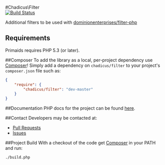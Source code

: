 #Chadicus\Filter                                                                                                         
[![Build Status](https://travis-ci.org/chadicus/filter.png)](https://travis-ci.org/chadicus/filter)                      
                                                                                                                         
Additional filters to be used with [dominionenterprises/filter-php](https://github.com/dominionenterprises/filter-php) 

## Requirements

Primaids requires PHP 5.3 (or later).

##Composer
To add the library as a local, per-project dependency use [Composer](http://getcomposer.org)! Simply add a dependency on
`chadicus/filter` to your project's `composer.json` file such as:

```json
{
    "require": {
        "chadicus/filter": "dev-master"
    }
}
```
##Documentation
PHP docs for the project can be found [here](http://chadicus.github.io/filter).

##Contact
Developers may be contacted at:

 * [Pull Requests](https://github.com/chadicus/filter/pulls)
 * [Issues](https://github.com/chadicus/filter/issues)

##Project Build
With a checkout of the code get [Composer](http://getcomposer.org) in your PATH and run:

```sh
./build.php
```

